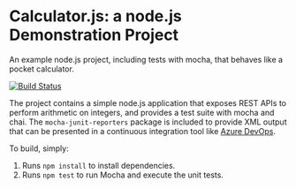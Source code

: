 Calculator.js: a node.js Demonstration Project
==============================================
An example node.js project, including tests with mocha, that behaves like
a pocket calculator.

[![Build Status](https://dev.azure.com/nrjaldu/Integrating%20External%20Source%20Control%20with%20Azure%20Pipelines/_apis/build/status/jaldunookarajesh.calculator?branchName=refs%2Fpull%2F1%2Fmerge)](https://dev.azure.com/nrjaldu/Integrating%20External%20Source%20Control%20with%20Azure%20Pipelines/_build/latest?definitionId=22&branchName=refs%2Fpull%2F1%2Fmerge)

The project contains a simple node.js application that exposes REST APIs
to perform arithmetic on integers, and provides a test suite with mocha
and chai.  The `mocha-junit-reporters` package is included to provide XML
output that can be presented in a continuous integration tool like
[Azure DevOps](https://azure.com/devops).

To build, simply:

1. Runs `npm install` to install dependencies.
2. Runs `npm test` to run Mocha and execute the unit tests.

